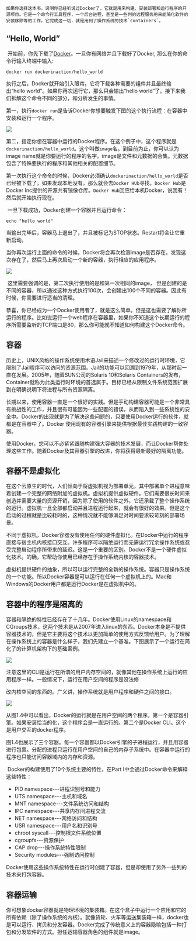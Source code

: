 	如果你选择这本书，说明你已经听说过Docker了，它就是用来构建、安装部署和运行程序的开源项目。它是一个命令行工具程序，一个后台进程，甚至是一些列的远程服务用来能简化软件的安装移除等的工作。它完成这一切，就是用到了操作系统的技术`containers`。

## “Hello, World”

​	开始前，你先下载了[Docker](https://docs.docker.com/install/)。一旦你有网络并且下载好了Docker, 那么在你的命令行输入终端中输入:

```
docker run dockerinaction/hello_world
```

​	执行之后，Docker就开始引入眼帘。它将下载各种需要的组件并且最终输出“hello world”。如果你再次运行它，那么只会输出“hello world”了。接下来我们拆解这个命令不同的部分，和分析发生的事情。

​	第一，执行`docker run`是告诉Docker你想要触发下图的这个执行流程：在容器中安装和运行一个程序。

![](http://www.reyren.cn:88/Docker-In-Action/welcome-to-docker/what-is-docker/docker-run.png)

​	第二，指定你想在容器中运行的Docker程序。在这个例子中，这个程序就是`dockerinaction/hello_world`。这个叫做`image`名。到目前为止，你可以认为image name就是你要运行的程序的名字。image是文件和元数据的合集。元数据包含了特殊要执行的程序和其他相关的配置细节。

​	第一次执行这个命令的时候，Docker必须确认`dockerinaction/hello_world`是否已经被下载了，如果发现本地没有，那么就会去`Docker HUb`寻找，`Docker Hub`是Docker Inc提供的开源共有镜像仓库。`Docker Hub`回应给本机Docker，说我有！然后就开始执行现在。

​	一旦下载成功，Docker创建一个容器并且运行命令：

```
echo "hello world"
```

​	当输出完毕后，容器马上退出了，并且被标记为STOP状态。Restart将会让它重新启动。

​	当你再次运行上面的命令的时候，Docker将会再次检测image是否存在，发现这次存在了，然后马上再次启动一个新的容器，执行相应的应用程序。

![](http://www.reyren.cn:88/Docker-In-Action/welcome-to-docker/what-is-docker/docker-run-2.png)

​	这里需要强调的是，第二次执行使用的是和第一次相同的image， 但是创建的是不同的容器，所以通过这种方式执行100次，会创建出100个不同的容器。因此有时候，你需要进行适当的清理。

​	恭喜，你已经成为一个Docker使用者了，就是这么简单。但是这也需要了解你所运行的程序。比如说运行一个web程序在容器里，如果你不知道这个长期运行的程序所需要监听的TCP端口是80，那么你可能就不知道如何构建这个Docker命令。



## 容器

​	历史上，UNIX风格的操作系统使用术语Jail来描述一个修改过的运行时环境，它限制了Jail程序可以访问的资源范围。Jail的功能可以回溯到1979年，从那时起一直在发展。2005年，随着SUN公司的Solaris 10和Solaris Containers的发布，Container就称为此类运行时环境的首选属于。目标已经从限制文件系统范围扩展到在明确说明下将进程与所有资源隔离。

​	长期以来，使用容器一直是一个很好的实践。但是手动构建容器可能是一个非常具有挑战性的工作，并且很有可能因为一些配置的错误，从而陷入到一些系统性的安全中。Docker的出现就是为了解决这些问题的，只要使用Docker运行的软件，就都是在容器中了。Docker 使用现有的容器引擎来提供根据最佳实践构建的一致容器。

​	使用Docker，您可以不必紧紧跟随构建强大容器的技术发展，而让Docker帮你处理这些工作。随着Docker及其容器引擎的改进，你将获得最新最好的隔离功能。



## 容器不是虚拟化

​	在这个云原生的时代，人们倾向于将虚拟机视为部署单元，其中部署单个进程意味着创建一个完整的网络附加的虚拟机。虚拟机提供虚拟硬件。它们需要很长时间来创造并需要大量的资源开销，因为除了使用的软件之外，它还承载了整个操作系统的运行。虚拟机一旦全部都启动并且进程运行起来，就会有很好的效果。但是这个启动的过程就是比较耗时的，这种情况就不能够满足对时间要求较苛刻的部署场景。

​	不同于虚拟机，Docker容器没有使用任何的硬件虚拟化。在Docker中运行的程序直接与宿主机内核接口交互。许多程序可以隔绝运行而无需运行冗余操作系统或忍受完整启动程序所带来的延迟。这是一个重要的区别。Docker不是一个硬件虚拟化技术。的确，它帮助你使用已经存在于操作系统内核的容器技术。

​	虚拟机提供硬件的抽象，所以可以运行完整的全新的操作系统。容器只是操作系统的一个功能。所以Docker容器是可以运行在任何一个虚拟机上的。Mac和Windows的Docker用户都是运行Docker是在虚拟机中的。

## 容器中的程序是隔离的

​	容器和隔绝的特性已经存在了十几年。Docker使用Linux的namespace和CGroups技术，这两个技术是从2007年进入linux的东西。Docker本身是不提供容器技术的，但是它主要将这个技术以更加简单的使用方式反馈给用户。为了理解在操作系统上的容器是什么样子，我们先建立一个基准。下图展示了一个运行在简化了的计算机架构下的基础案例。

![ ](http://www.reyren.cn:88/Docker-In-Action/welcome-to-docker/what-is-docker/basline-what-is-container.png)

​	注意这里的CLI是运行在所谓的用户内存空间的，就像其他在操作系统上运行的应用程序一样。一般情况下，运行在用户空间的程序是没法修

改内核空间的东西的。广义讲，操作系统就是用户程序和硬件之间的接口。

![](http://www.reyren.cn:88/Docker-In-Action/welcome-to-docker/what-is-docker/Docker-run-three-containers.png)

​	从图1.4中可以看出，Docker的运行就是在用户空间的两个程序。第一个是容器引擎。如果安装恰当的化，这个程序会是一直运行的。第二个是Docker CLI。这个是用户交互的docker程序。

​	图1.4也展示了三个容器。每一个容器都以Docker引擎的子进程运行，并且用容器进行包裹。分配的进程只运行在用户空间的自己的内存子系统中。在容器中运行的程序也只能访问容器域内的内存和资源。

​	Docker的构建使用了10个系统主要的特性，在Part I中会通过Docker命令来解释这些特性：

- PID namespace---进程识别号和能力
- UTS namespace---主机和域名
- MNT namespace---文件系统访问和结构
- IPC namespace---共享内存间进程交流
- NET namespace---网络访问和结构
- USR namespace---用户名和识别号
- chroot syscall---控制根文件系统位置
- cgroupfs---资源保护
- CAP drop---操作系统特性限制
- Security modules---强制访问控制

​	Docker使用这些操作系统特性在运行时创建了容器，但是却使用了另外一些列的技术来打包容器。

## 容器运输

​	你可想象docker容器就是物理环境的集装箱。在这个盒子中运行一个应用和它的所有依赖（除了操作系统的内核）。就像货轮、火车等运送集装箱一样，docker也是可以运行、拷贝和分发容器。Docker完成了传统意义上的容器隐喻包括一种打包和分发软件的方式。担任运输容器角色的组件就是image。


